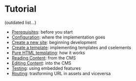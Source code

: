 # Tutorial

(outdated list...)

- [Prerequisites](Prerequisites.md): before you start
- [Configuration](Configuration.md): where the implementation goes
- [Create a new site](NewSite.md): beginning development
- [Create a template](NewTemplate.md): implementing templates and cselements
- [Pure HTML templating](Picker.md): how it works
- [Reading Content](ReadContent.md): from the CMS
- [Editing Content](EditContent.md): into the CMS
- [Testing](Testing.md): using embedded features
- [Routing](Routing.md): trasforming URL in assets and viceversa 
